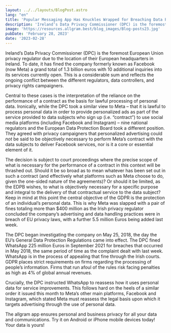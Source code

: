 ```yaml
---
layout: ../../layouts/BlogPost.astro
lang: "en"
title: 'Popular Messaging App Has Knuckles Wrapped for Breaching Data Privacy, allgram is Always Clear'
description: 'Ireland’s Data Privacy Commissioner (DPC) is the foremost European Union privacy regulator due to the location of their European headquarters in Ireland. To date, it has fined the company formerly...'
image: 'https://resources.allgram.best/blog_images/Blog-posts23.jpg'
pubDate: 'February 28, 2023'
date: '2023-02-28'
---
```


Ireland’s Data Privacy Commissioner (DPC) is the foremost European Union privacy regulator due to the location of their European headquarters in Ireland. To date, it has fined the company formerly known as Facebook (now Meta) a grand total of 1.3 billion euros with 10 additional inquiries into its services currently open. This is a considerable sum and reflects the ongoing conflict between the different regulators, data controllers, and privacy rights campaigners.

Central to these cases is the interpretation of the reliance on the performance of a contract as the basis for lawful processing of personal data. Ironically, while the DPC took a similar view to Meta – that it is lawful to process personal data in order to provide personalized ads as part of the service provided to data subjects who sign up (i.e. “contract”) to use social media platforms (including Facebook and Instagram) – nine national regulators and the European Data Protection Board took a different position. They agreed with privacy campaigners that personalized advertising could *not* be said to be objectively necessary to perform Meta’s contract with the data subjects to deliver Facebook services, nor is it a core or essential element of it.

The decision is subject to court proceedings where the precise scope of what is necessary for the performance of a contract in this context will be thrashed out. Should it be so broad as to mean whatever has been set out in such a contract (and effectively what platforms such as Meta choose to do, given the one-sided nature of the agreements)? Or should it be limited, as the EDPB wishes, to what is objectively necessary for a specific purpose and integral to the delivery of that contractual service to the data subject? Keep in mind at this point the central objective of the GDPR is the protection of an individual’s personal data. This is why Meta was slapped with a pair of fines totaling more than $400 million as the Irish privacy regulator concluded the company’s advertising and data handling practices were in breach of EU privacy laws, with a further 5.5 million Euros being added last week.

The DPC began investigating the company on May 25, 2018, the day the EU’s General Data Protection Regulations came into effect. The DPC fined WhatsApp 225 million Euros in September 2021 for breaches that occurred in May 2018, the same period of time as the complaint dealt with last week. WhatsApp is in the process of appealing that fine through the Irish courts. GDPR places strict requirements on firms regarding the processing of people’s information. Firms that run afoul of the rules risk facing penalties as high as 4% of global annual revenues.

Crucially, the DPC instructed WhatsApp to reassess how it uses personal data for service improvements. This follows hard on the heels of a similar order it issued this month to Meta’s other main platforms, Facebook and Instagram, which stated Meta must reassess the legal basis upon which it targets advertising through the use of personal data.

The allgram app ensures personal and business privacy for all your data and communications. Try it on Android or iPhone mobile devices today! Your data is yours!
